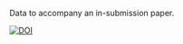 Data to accompany an in-submission paper.


[![DOI](https://zenodo.org/badge/268836302.svg)](https://zenodo.org/badge/latestdoi/268836302)


